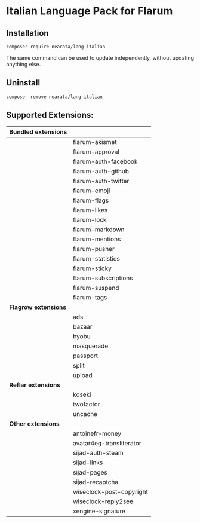 # Italian Language Pack for Flarum

## Installation

```shell
composer require nearata/lang-italian
```

The same command can be used to update independently, without updating anything else.

## Uninstall

```shell
composer remove nearata/lang-italian
```

## Supported Extensions:

| **Bundled extensions** | |
| --- | --- |
| | flarum-akismet |
| | flarum-approval |
| | flarum-auth-facebook |
| | flarum-auth-github |
| | flarum-auth-twitter |
| | flarum-emoji |
| | flarum-flags |
| | flarum-likes |
| | flarum-lock |
| | flarum-markdown |
| | flarum-mentions |
| | flarum-pusher |
| | flarum-statistics |
| | flarum-sticky |
| | flarum-subscriptions |
| | flarum-suspend |
| | flarum-tags |
| **Flagrow extensions** | |
| | ads |
| | bazaar |
| | byobu |
| | masquerade |
| | passport |
| | split |
| | upload |
| **Reflar extensions** | |
| | koseki |
| | twofactor |
| | uncache |
| **Other extensions** | |
| | antoinefr-money |
| | avatar4eg-transliterator |
| | sijad-auth-steam |
| | sijad-links |
| | sijad-pages |
| | sijad-recaptcha |
| | wiseclock-post-copyright |
| | wiseclock-reply2see |
| | xengine-signature |
